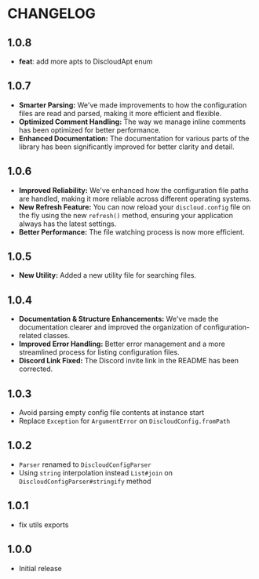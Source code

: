 # CHANGELOG

## 1.0.8

- **feat**: add more apts to DiscloudApt enum

## 1.0.7

- **Smarter Parsing:** We've made improvements to how the configuration files are read and parsed, making it more efficient and flexible.
- **Optimized Comment Handling:** The way we manage inline comments has been optimized for better performance.
- **Enhanced Documentation:** The documentation for various parts of the library has been significantly improved for better clarity and detail.

## 1.0.6

- **Improved Reliability:** We've enhanced how the configuration file paths are handled, making it more reliable across different operating systems.
- **New Refresh Feature:** You can now reload your `discloud.config` file on the fly using the new `refresh()` method, ensuring your application always has the latest settings.
- **Better Performance:** The file watching process is now more efficient.

## 1.0.5

- **New Utility:** Added a new utility file for searching files.

## 1.0.4

- **Documentation & Structure Enhancements:** We've made the documentation clearer and improved the organization of configuration-related classes.
- **Improved Error Handling:** Better error management and a more streamlined process for listing configuration files.
- **Discord Link Fixed:** The Discord invite link in the README has been corrected.

## 1.0.3

- Avoid parsing empty config file contents at instance start
- Replace `Exception` for `ArgumentError` on `DiscloudConfig.fromPath`

## 1.0.2

- `Parser` renamed to `DiscloudConfigParser`
- Using `string` interpolation instead `List#join` on `DiscloudConfigParser#stringify` method

## 1.0.1

- fix utils exports

## 1.0.0

- Initial release
